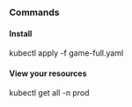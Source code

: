 ### Commands

#### Install
kubectl apply -f game-full.yaml

#### View your resources
kubectl get all -n prod
